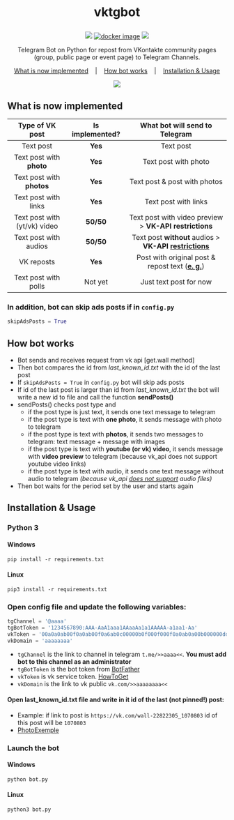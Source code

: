 <h1 id="-p-align-center-vktgbot-v0-8"><p align="center">vktgbot</h1>
<p align=center>
    <a target="_blank" href="https://www.python.org/downloads/" title="Python Version"><img src="https://img.shields.io/badge/python-%3E=_3.5-purple.svg"></a>
    <a target="_blank" href="https://github.com/alcortazzo/vktgbot/releases"><img alt="docker image" src="https://img.shields.io/github/v/release/alcortazzo/vktgbot?include_prereleases"></a>
    <a target="_blank" href="LICENSE" title="License: GPL-3.0"><img src="https://img.shields.io/github/license/alcortazzo/vktgbot.svg?color=red"></a>
</p>    
<p align="center">Telegram Bot on Python for repost from VKontakte community pages (group, public page or event page) to Telegram Channels.
<p align="center">
    <a href="#what-is-now-implemented">What is now implemented</a>
    &nbsp;&nbsp;&nbsp;|&nbsp;&nbsp;&nbsp;
    <a href="#how-bot-works">How bot works</a>
    &nbsp;&nbsp;&nbsp;|&nbsp;&nbsp;&nbsp;
    <a href="#installation--usage">Installation & Usage</a>
</p>
<p align="center">
<a href="https://youtu.be/DyLmaJg0v-w?t=3">
<img src="https://i.imgur.com/rxmbC80.png"/>
</a>
</p>

## What is now implemented
|Type of VK post|Is implemented?|What bot will send to Telegram
|:---:|:---:|:---:|
|Text post|**Yes**|Text post
|Text post with **photo**|**Yes**|Text post with photo
|Text post with **photos**|**Yes**|Text post & post with photos
|Text post with links|**Yes** |Text post with links
|Text post with (yt/vk) video|**50/50**|Text post with video preview > **VK-API restrictions**
|Text post with audios|**50/50**|Text post **without** audios > **VK-API [restrictions](https://vk.com/dev/audio)**
|VK reposts|**Yes**|Post with original post & repost text ([**e. g.**](https://i.imgur.com/FRyo80A.png))
|Text post with polls|Not yet|Just text post for now

### In addition, bot can skip ads posts if  in `config.py`
```python
skipAdsPosts = True
```

## How bot works
* Bot sends and receives request from vk api [get.wall method]
* Then bot compares the id from *last_known_id.txt* with the id of the last post
* If `skipAdsPosts = True` in `config.py` bot will skip ads posts
* If id of the last post is larger than id from *last_known_id.txt* the bot will write a new id to file and call the function **sendPosts()**
 * sendPosts() checks post type and
   * if the post type is just text, it sends one text message to telegram
   * if the post type is text with **one photo**, it sends message with photo to telegram
   * if the post type is text with **photos**, it sends two messages to telegram: text message + message with images
   * if the post type is text with **youtube (or vk) video**, it sends message with **video preview** to telegram (because vk_api does not support youtube video links) 
   * if the post type is text with audio, it sends one text message without audio to telegram *(because vk_api [does not support](https://vk.com/dev/audio)  audio files)*
* Then bot waits for the period set by the user and starts again

## Installation & Usage
### Python 3
#### Windows
```
pip install -r requirements.txt
```
#### Linux
```
pip3 install -r requirements.txt
```
### Open **config** file and update the following variables:
```python
tgChannel = '@aaaa'
tgBotToken = '1234567890:AAA-AaA1aaa1AAaaAa1a1AAAAA-a1aa1-Aa'
vkToken = '00a0a0ab00f0a0ab00f0a6ab0c00000b0f000f000f0a0ab0a00b000000dd00000000de0'
vkDomain = 'aaaaaaaa'
```
* `tgChannel` is the link to channel in telegram `t.me/>>aaaa<<`. **You must add bot to this channel as an administrator**
* `tgBotToken` is the bot token from [BotFather](t.me/BotFather)
* `vkToken` is vk service token. [HowToGet](https://youtu.be/oGS683RYmg8)
* `vkDomain` is the link to vk public `vk.com/>>aaaaaaaa<<`
#### Open **last_known_id.txt** file and write in it id of the last (not pinned!) post:
* Example: if link to post is `https://vk.com/wall-22822305_1070803` id of this post will be `1070803`
* [PhotoExemple](https://i.imgur.com/eWpso0C.png)
### Launch the bot
#### Windows
```
python bot.py
```
#### Linux
```
python3 bot.py
```
